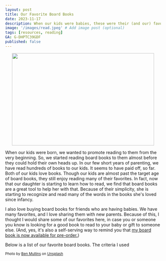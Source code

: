 ```yaml
---
layout: post
title: Our Favorite Board Books
date: 2023-11-17
description: When our kids were babies, these were their (and our) favorite board books. 
image: '/images/read.jpeg' # Add image post (optional)
tags: [resources, reading]
GA: G-DHPTC39GDF
published: false
---
```

<p align="center">
  <img width="460" height="300" src="meredithcook.github.io/images/boardbooks.png">
</p>

When our kids were born, we wanted to promote reading to them from the very beginning. So, we started reading board books to them almost before they could hold their own heads up. In our few short years of parenting, we have read hundreds of books to our kids. It seems to have paid off, so far. Both of our kids love books. Though our kids are almost past the target age of board books, they still enjoy reading many of their favorites. In fact, now that our daughter is starting to learn how to read, we find that board books are a great tool to help her with that. Because of their simplicity, she is starting to recognize and read many of the words in the books she's loved since infancy. 

I also love buying board books for friends who are having babies. We have many favorites, and I love sharing them with new parents. Because of this, I thought I would share some of our favorites here, in case you or someone you know is looking for a good book to read to your baby or gift to someone else. (And, yes, it's also a self-serving way to remind you that <a href= "https://amzn.to/3uwAqdK" target= "blank">my board book is now available for pre-order.</a>)

Below is a list of our favorite board books. The criteria I used 

<sub>Photo by <a href="https://unsplash.com/@benmullins?utm_content=creditCopyText&utm_medium=referral&utm_source=unsplash">Ben Mullins</a> on <a href="https://unsplash.com/photos/two-childrens-reading-book-while-sitting-on-brown-sofa-5QTQz-oYk1A?utm_content=creditCopyText&utm_medium=referral&utm_source=unsplash">Unsplash</a></sub>
